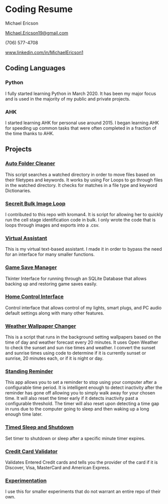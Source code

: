 # Coding Resume

Michael Ericson

Michael.Ericson19@gmail.com

(706) 577-4708

www.linkedin.com/in/MichaelEricson1

## Coding Languages

### Python

I fully started learning Python in March 2020. It has been my major focus and is used in the majority of my public and private projects.

### AHK

I started learning AHK for personal use around 2015.
I began learning AHK for speeding up common tasks that were often completed in a fraction of the time thanks to AHK.

## Projects

### [Auto Folder Cleaner](https://github.com/Concrete18/Auto-Folder-Cleaner)

This script searches a watched directory in order to move files based on their filetypes and keywords. It works by using For Loops to go through files in the watched directory. It checks for matches in a file type and keyword Dictionaries.

### [Secreit Bulk Image Loop](https://github.com/kroman4/Secreit_ImageLoop)

I contributed to this repo with kroman4. It is script for allowing her to quickly run the cell stage identification code in bulk. I only wrote the code that is loops through images and exports into a .csv.

### [Virtual Assistant](https://github.com/Concrete18/Virtual-Assistant)

This is my virtual text-based assistant. I made it in order to bypass the need for an interface for many smaller functions.

### [Game Save Manager](https://github.com/Concrete18/Game-Save-Manager)

Tkinter Interface for running through an SQLite Database that allows backing up and restoring game saves easily.

### [Home Control Interface](https://github.com/Concrete18/Home-Control-Interface)

Control interface that allows control of my lights, smart plugs, and PC audio default settings along with many other features.

### [Weather Wallpaper Changer](https://github.com/Concrete18/Weather-Wallpaper-Changer)

This is a script that runs in the background setting wallpapers based on the time of day and weather forecast every 20 minutes. It uses Open Weather to check the sunset and sun rise times and weather. I convert the sunset and sunrise times using code to determine if it is currently sunset or sunrise, 20 minutes each, or if it is night or day.

### [Standing Reminder](https://github.com/Concrete18/Standing-Reminder)

This app allows you to set a reminder to stop using your computer after a configurable time period. It is intelligent enough to detect inactivity after the reminder has gone off allowing you to simply walk away for your chosen time. It will also reset the timer early if it detects inactivity past a configurable threshold. The timer will also reset upon detecting a time gap in runs due to the computer going to sleep and then waking up a long enough time later.

### [Timed Sleep and Shutdown](https://github.com/Concrete18/Timed-Shutdown-Sleep)

Set timer to shutdown or sleep after a specific minute timer expires.

### [Credit Card Validator](https://github.com/Concrete18/Credit-Card-Validator)

Validates Entered Credit cards and tells you the provider of the card if it is Discover, Visa, MasterCard and American Express.

### [Experimentation](https://github.com/Concrete18/Experimentation)

I use this for smaller experiments that do not warrant an entire repo of their own.
